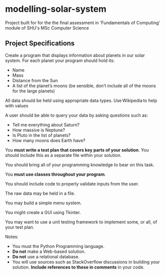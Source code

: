 # modelling-solar-system
Project built for for the the final assessment in 'Fundamentals of Computing' module of SHU's MSc Computer Science

## Project Specifications
Create a program that displays information about planets in our solar system. For each planet your program should hold its: 
* Name
* Mass
* Distance from the Sun
* A list of the planet’s moons (be sensible, don’t include all of the moons for the large planets)

All data should be held using appropriate data types. Use Wikipedia to help with values

A user should be able to query your data by asking questions such as: 
* Tell me everything about Saturn? 
* How massive is Neptune? 
* Is Pluto in the list of planets? 
* How many moons does Earth have? 

You **must write a test plan that covers key parts of your solution**. You should include this as a separate file within your solution. 

You should bring all of your programming knowledge to bear on this task. 

You **must use classes throughout your program**. 

You should include code to properly validate inputs from the user. 

The raw data may be held in a file. 

You may build a simple menu system. 

You might create a GUI using Tkinter. 

You may want to use a unit testing framework to implement some, or all, of your test plan. 

Notes: 
* You must the Python Programming language. 
* **Do not** make a Web-based solution. 
* **Do not** use a relational database. 
* You will use sources such as StackOverflow discussions in building your solution. **Include references to these in comments** in your code.  
